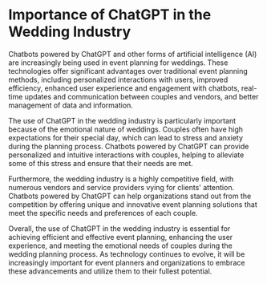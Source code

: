 Importance of ChatGPT in the Wedding Industry
===========================================================

Chatbots powered by ChatGPT and other forms of artificial intelligence (AI) are increasingly being used in event planning for weddings. These technologies offer significant advantages over traditional event planning methods, including personalized interactions with users, improved efficiency, enhanced user experience and engagement with chatbots, real-time updates and communication between couples and vendors, and better management of data and information.

The use of ChatGPT in the wedding industry is particularly important because of the emotional nature of weddings. Couples often have high expectations for their special day, which can lead to stress and anxiety during the planning process. Chatbots powered by ChatGPT can provide personalized and intuitive interactions with couples, helping to alleviate some of this stress and ensure that their needs are met.

Furthermore, the wedding industry is a highly competitive field, with numerous vendors and service providers vying for clients' attention. Chatbots powered by ChatGPT can help organizations stand out from the competition by offering unique and innovative event planning solutions that meet the specific needs and preferences of each couple.

Overall, the use of ChatGPT in the wedding industry is essential for achieving efficient and effective event planning, enhancing the user experience, and meeting the emotional needs of couples during the wedding planning process. As technology continues to evolve, it will be increasingly important for event planners and organizations to embrace these advancements and utilize them to their fullest potential.
